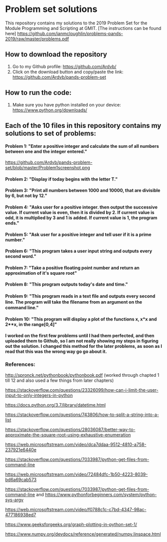 # Problem set solutions


This repository contains my solutions to the 2019 Problem Set for the Module Programming and Scripting at GMIT.
[The instructions can be found here] https://github.com/ianmcloughlin/problems-pands-2019/raw/master/problems.pdf

## How to download the repository

1. Go to my Github profile: https://github.com/Ardvb/
2. Click on the download button and copy/paste the link: https://github.com/Ardvb/pands-problem-set

## How to run the code:

1. Make sure you have python installed on your device: https://www.python.org/downloads/



## Each of the 10 files in this repository contains my solutions to set of problems:

#### Problem 1: "Enter a positive integer and calculate the sum of all numbers between one and the integer entered."
https://github.com/Ardvb/pands-problem-set/blob/master/Problem1screenshot.png

#### Problem 2: "Display if today begins with the letter T."
#### Problem 3: "Print all numbers between 1000 and 10000, that are divisible by 6, but not by 12."
#### Problem 4: "Asks user for a positive integer. then output the successive value. If current value is even, then it is divided by 2. If current value is odd, it is multiplied by 3 and 1 is added. If current value is 1, the program ends."
#### Problem 5: "Ask user for a positive integer and tell user if it is a prime number."
#### Problem 6: "This program takes a user input string and outputs every second word."
#### Problem 7: "Take a positive floating point number and return an approximation of it's square root"
#### Problem 8: "This program outputs today's date and time."
#### Problem 9: "This program reads in a text ﬁle and outputs every second line. The program will take the ﬁlename from an argument on the command line."
#### Problem 10: "This program will display a plot of the functions x, x*x and 2**x, in the range[0,4]"



#### I worked on the first few problems until I had them perfected, and then uploaded them to Github, so I am not really showing my steps in figuring out the solution. I changed this method for the later problems, as soon as I read that this was the wrong way go go about it.



### References: 

http://spronck.net/pythonbook/pythonbook.pdf (worked through chapted 1 till 12 and also used a few things from later chapters)

https://stackoverflow.com/questions/23326099/how-can-i-limit-the-user-input-to-only-integers-in-python

https://docs.python.org/3.7/library/datetime.html

https://stackoverflow.com/questions/743806/how-to-split-a-string-into-a-list

https://stackoverflow.com/questions/28036087/better-way-to-approximate-the-square-root-using-exhaustive-enumeration

https://web.microsoftstream.com/video/dca7ddaa-9512-4810-a758-237921e6440e

https://stackoverflow.com/questions/7033987/python-get-files-from-command-line

https://web.microsoftstream.com/video/72484dfc-1b50-4223-8039-bd6a69cab573

https://stackoverflow.com/questions/7033987/python-get-files-from-command-line and https://www.pythonforbeginners.com/system/python-sys-argv

https://web.microsoftstream.com/video/f0788c1c-c7bd-4347-98ac-477186938ed7

https://www.geeksforgeeks.org/graph-plotting-in-python-set-1/

https://www.numpy.org/devdocs/reference/generated/numpy.linspace.html

